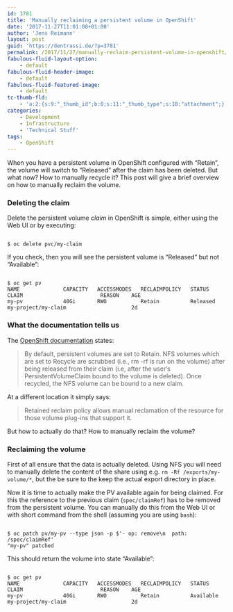 ```yaml
---
id: 3781
title: 'Manually reclaiming a persistent volume in OpenShift'
date: '2017-11-27T11:01:08+01:00'
author: 'Jens Reimann'
layout: post
guid: 'https://dentrassi.de/?p=3781'
permalink: /2017/11/27/manually-reclaim-persistent-volume-in-openshift/
fabulous-fluid-layout-option:
    - default
fabulous-fluid-header-image:
    - default
fabulous-fluid-featured-image:
    - default
tc-thumb-fld:
    - 'a:2:{s:9:"_thumb_id";b:0;s:11:"_thumb_type";s:10:"attachment";}'
categories:
    - Development
    - Infrastructure
    - 'Technical Stuff'
tags:
    - OpenShift
---
```


When you have a persistent volume in OpenShift configured with “Retain”, the volume will switch to “Released” after the claim has been deleted. But what now? How to manually recycle it? This post will give a brief overview on how to manually reclaim the volume.

<!-- more -->

### Deleting the claim

Delete the persistent volume *claim* in OpenShift is simple, either using the Web UI or by executing:

```

$ oc delete pvc/my-claim
```

If you check, then you will see the persistent volume is “Released” but not “Available”:

```

$ oc get pv
NAME              CAPACITY   ACCESSMODES   RECLAIMPOLICY   STATUS     CLAIM                         REASON    AGE
my-pv             40Gi       RWO           Retain          Released   my-project/my-claim                     2d
```

### What the documentation tells us

The [OpenShift documentation](https://docs.openshift.org/latest) states:

> By default, persistent volumes are set to Retain. NFS volumes which are set to Recycle are scrubbed (i.e., rm -rf is run on the volume) after being released from their claim (i.e, after the user’s PersistentVolumeClaim bound to the volume is deleted). Once recycled, the NFS volume can be bound to a new claim.

At a different location it simply says:

> Retained reclaim policy allows manual reclamation of the resource for those volume plug-ins that support it.

But how to actually do that? How to manually reclaim the volume?

### Reclaiming the volume

First of all ensure that the data is actually deleted. Using NFS you will need to manually delete the content of the share using e.g. `rm -Rf /exports/my-volume/*`, but the be sure to the keep the actual export directory in place.

Now it is time to actually make the PV available again for being claimed. For this the reference to the previous claim (`spec/claimRef`) has to be removed from the persistent volume. You can manually do this from the Web UI or with short command from the shell (assuming you are using `bash`):

```

$ oc patch pv/my-pv --type json -p $'- op: remove\n  path: /spec/claimRef'
"my-pv" patched
```

This should return the volume into state “Available”:

```

$ oc get pv
NAME              CAPACITY   ACCESSMODES   RECLAIMPOLICY   STATUS     CLAIM                         REASON    AGE
my-pv             40Gi       RWO           Retain          Available  my-project/my-claim                     2d
```

